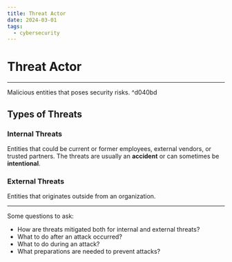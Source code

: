 ```yaml
---
title: Threat Actor
date: 2024-03-01
tags:
  - cybersecurity
---
```


# Threat Actor

---

Malicious entities that poses security risks. ^d040bd

## Types of Threats

### Internal Threats

Entities that could be current or former employees, external vendors, or trusted partners.
The threats are usually an **accident** or can sometimes be **intentional**.

### External Threats

Entities that originates outside from an organization.

---

Some questions to ask:

- How are threats mitigated both for internal and external threats?
- What to do after an attack occurred?
- What to do during an attack?
- What preparations are needed to prevent attacks?